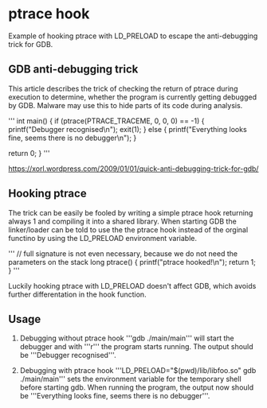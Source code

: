 ptrace hook
===========

Example of hooking ptrace with LD_PRELOAD to escape the anti-debugging trick for GDB. 

## GDB anti-debugging trick

This article describes the trick of checking the return of ptrace during execution to determine, whether the program is currently getting debugged by GDB. Malware may use this to hide parts of its code during analysis. 

'''
int main()
{
  if (ptrace(PTRACE_TRACEME, 0, 0, 0) == -1)
  {
    printf("Debugger recognised\n");
    exit(1);
  }
  else
  {
    printf("Everything looks fine, seems there is no debugger\n");
  }

  return 0;
}
'''

https://xorl.wordpress.com/2009/01/01/quick-anti-debugging-trick-for-gdb/

## Hooking ptrace

The trick can be easily be fooled by writing a simple ptrace hook returning always 1 and compiling it into a shared library. When starting GDB the linker/loader can be told to use the the ptrace hook instead of the orginal functino by using the LD_PRELOAD environment variable. 

'''
// full signature is not even necessary, because we do not need the parameters on the stack
long ptrace()
{
  printf("ptrace hooked!\n");
  return 1;
}
'''

Luckily hooking ptrace with LD_PRELOAD doesn't affect GDB, which avoids further differentation in the hook function. 

## Usage

1. Debugging without ptrace hook
'''gdb ./main/main''' will start the debugger and with '''r''' the program starts running. The output should be '''Debugger recognised'''. 

2. Debugging with ptrace hook
'''LD_PRELOAD="$(pwd)/lib/libfoo.so" gdb ./main/main''' sets the environment variable for the temporary shell before starting gdb. When running the program, the output now should be '''Everything looks fine, seems there is no debugger'''.
